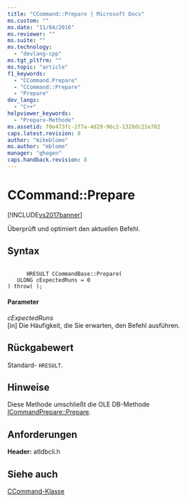 ```yaml
---
title: "CCommand::Prepare | Microsoft Docs"
ms.custom: ""
ms.date: "11/04/2016"
ms.reviewer: ""
ms.suite: ""
ms.technology: 
  - "devlang-cpp"
ms.tgt_pltfrm: ""
ms.topic: "article"
f1_keywords: 
  - "CCommand.Prepare"
  - "CCommand::Prepare"
  - "Prepare"
dev_langs: 
  - "C++"
helpviewer_keywords: 
  - "Prepare-Methode"
ms.assetid: f0e473fc-2f7a-4d29-96c2-1328dc21e702
caps.latest.revision: 8
author: "mikeblome"
ms.author: "mblome"
manager: "ghogen"
caps.handback.revision: 8
---
```

# CCommand::Prepare
[!INCLUDE[vs2017banner](../../assembler/inline/includes/vs2017banner.md)]

Überprüft und optimiert den aktuellen Befehl.  
  
## Syntax  
  
```  
  
      HRESULT CCommandBase::Prepare(  
   ULONG cExpectedRuns = 0   
) throw( );  
```  
  
#### Parameter  
 *cExpectedRuns*  
 \[in\] Die Häufigkeit, die Sie erwarten, den Befehl ausführen.  
  
## Rückgabewert  
 Standard\- `HRESULT`.  
  
## Hinweise  
 Diese Methode umschließt die OLE DB\-Methode [ICommandPrepare::Prepare](https://msdn.microsoft.com/en-us/library/ms718370.aspx).  
  
## Anforderungen  
 **Header:** atldbcli.h  
  
## Siehe auch  
 [CCommand\-Klasse](../../data/oledb/ccommand-class.md)